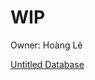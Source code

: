 # WIP

Owner: Hoàng Lê

[Untitled Database](WIP%206eda3356bd7d4b09a723cadc0a3bc4cf/Untitled%20Database%20fc4e7e9e76c54749afa3937f24c32eb7.csv)